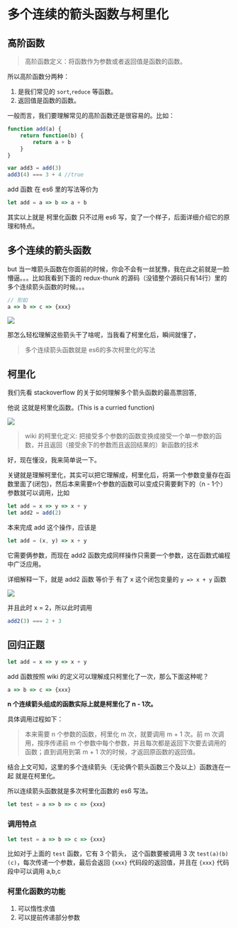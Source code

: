 # 多个连续的箭头函数与柯里化
## 高阶函数
> 高阶函数定义：将函数作为参数或者返回值是函数的函数。

所以高阶函数分两种：
1. 是我们常见的 `sort`,`reduce` 等函数。
2. 返回值是函数的函数。

一般而言，我们要理解常见的高阶函数还是很容易的。比如：

```js
function add(a) {
    return function(b) {
        return a + b
    }
}

var add3 = add(3)
add3(4) === 3 + 4 //true

```
add 函数 在 es6 里的写法等价为

```js
let add = a => b => a + b
```
其实以上就是 柯里化函数 只不过用 es6 写，变了一个样子，后面详细介绍它的原理和特点。

## 多个连续的箭头函数
but 当一堆箭头函数在你面前的时候，你会不会有一丝犹豫，我在此之前就是一脸懵逼。。。比如我看到下面的 redux-thunk 的源码（没错整个源码只有14行）里的多个连续箭头函数的时候。。。
```js
// 形如
a => b => c => {xxx}
```

![](http://7xkpdt.com1.z0.glb.clouddn.com/ff4e407148a6e45da5da0b440a7e01d9.png)


那怎么轻松理解这些箭头干了啥呢，当我看了柯里化后，瞬间就懂了，

> 多个连续箭头函数就是 es6的多次柯里化的写法

## 柯里化
我们先看 stackoverflow 的关于如何理解多个箭头函数的最高票回答,

他说 这就是柯里化函数。(This is a curried function)

![](http://7xkpdt.com1.z0.glb.clouddn.com/215e06423ca5fbf028d45e59f468dcaa.png)


> wiki 的柯里化定义:
> 把接受多个参数的函数变换成接受一个单一参数的函数，并且返回（接受余下的参数而且返回结果的）新函数的技术

好，现在懂没，我来简单说一下。


关键就是理解柯里化，其实可以把它理解成，柯里化后，将第一个参数变量存在函数里面了(闭包)，然后本来需要n个参数的函数可以变成只需要剩下的（n - 1个）参数就可以调用，比如

```js
let add = x => y => x + y
let add2 = add(2)
```

本来完成 add 这个操作，应该是
```js
let add = (x, y) => x + y
```
它需要俩参数，而现在 add2 函数完成同样操作只需要一个参数，这在函数式编程中广泛应用。

详细解释一下，就是 add2 函数 等价于 有了 x 这个闭包变量的 `y => x + y` 函数

![](http://7xkpdt.com1.z0.glb.clouddn.com/0ae9ad31b12e9c5a150de309426a334d.png)

并且此时 x = 2，所以此时调用

```js
add2(3) === 2 + 3
```

## 回归正题
```js
let add = x => y => x + y
```

add 函数按照 wiki 的定义可以理解成只柯里化了一次，那么下面这种呢？

```js
a => b => c => {xxx}
```

**n 个连续箭头组成的函数实际上就是柯里化了 n - 1次。**

具体调用过程如下：

> 本来需要 n 个参数的函数，柯里化 m 次，就要调用 m + 1 次。前 m 次调用，按序传递前 m 个参数中每个参数，并且每次都是返回下次要去调用的函数；直到调用到第 m + 1 次的时候，才返回原函数的返回值。


结合上文可知，这里的多个连续箭头（无论俩个箭头函数三个及以上）函数连在一起 就是在柯里化。

所以连续箭头函数就是多次柯里化函数的 es6 写法。

```js
let test = a => b => c => {xxx}
```

### 调用特点
```js
let test = a => b => c => {xxx}
```
比如对于上面的 `test` 函数，它有 3 个箭头， 这个函数要被调用 3 次 `test(a)(b)(c)`，每次传递一个参数，最后会返回 `{xxx}` 代码段的返回值，并且在 `{xxx}` 代码段中可以调用 a,b,c

### 柯里化函数的功能
1. 可以惰性求值
2. 可以提前传递部分参数
